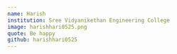 ```yaml
---
name: Harish
institution: Sree Vidyanikethan Engineering College
image: harishhari0525.png
quote: Be happy
github: harishhari0525
---
```


